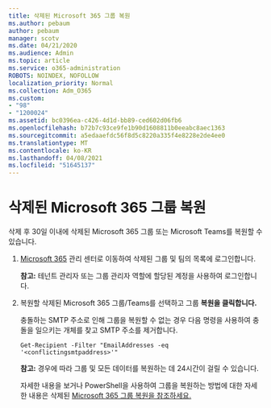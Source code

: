 ```yaml
---
title: 삭제된 Microsoft 365 그룹 복원
ms.author: pebaum
author: pebaum
manager: scotv
ms.date: 04/21/2020
ms.audience: Admin
ms.topic: article
ms.service: o365-administration
ROBOTS: NOINDEX, NOFOLLOW
localization_priority: Normal
ms.collection: Adm_O365
ms.custom:
- "98"
- "1200024"
ms.assetid: bc0396ea-c426-4d1d-bb89-ced602d06fb6
ms.openlocfilehash: b72b7c93ce9fe1b90d1608811b0eeabc8aec1363
ms.sourcegitcommit: a5edaaefdc56f8d5c8220a335f4e8228e2de4ee0
ms.translationtype: MT
ms.contentlocale: ko-KR
ms.lasthandoff: 04/08/2021
ms.locfileid: "51645137"
---
```

# <a name="restore-a-deleted-microsoft-365-group"></a>삭제된 Microsoft 365 그룹 복원

삭제 후 30일 이내에 삭제된 Microsoft 365 그룹 또는 Microsoft Teams를 복원할 수 있습니다.

1. [Microsoft 365](https://aka.ms/RestoreDeletedGroup) 관리 센터로 이동하여 삭제된 그룹 및 팀의 목록에 로그인합니다.

    **참고:** 테넌트 관리자 또는 그룹 관리자 역할에 할당된 계정을 사용하여 로그인합니다.

1. 복원할 삭제된 Microsoft 365 그룹/Teams를 선택하고 그룹 **복원을 클릭합니다.**

    충돌하는 SMTP 주소로 인해 그룹을 복원할 수 없는 경우 다음 명령을 사용하여 충돌을 일으키는 개체를 찾고 SMTP 주소를 제거합니다.

    `Get-Recipient -Filter "EmailAddresses -eq '<conflictingsmtpaddress>'"`

    **참고:** 경우에 따라 그룹 및 모든 데이터를 복원하는 데 24시간이 걸릴 수 있습니다.

    자세한 내용을 보거나 PowerShell을 사용하여 그룹을 복원하는 방법에 대한 자세한 내용은 삭제된 [Microsoft 365 그룹 복원을 참조하세요.](https://go.microsoft.com/fwlink/?linkid=867802)